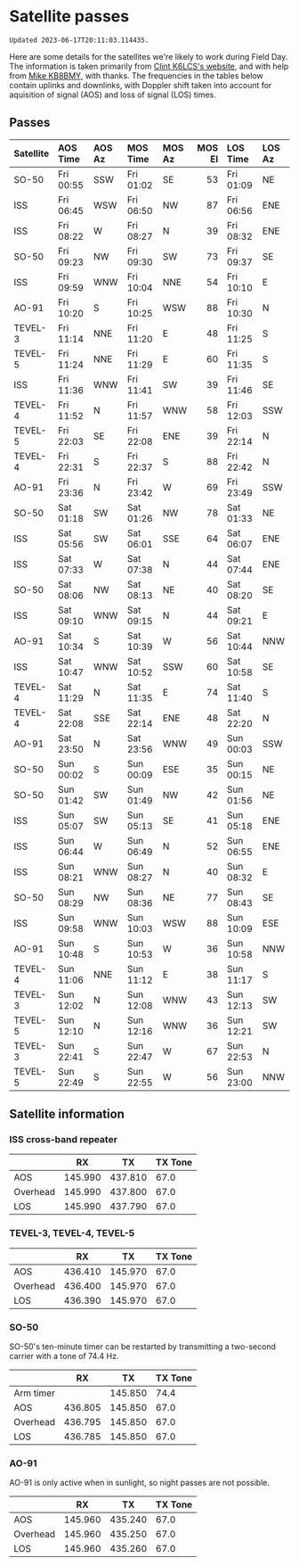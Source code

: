# Satellite passes

```{note}
Updated 2023-06-17T20:11:03.114435.
```

Here are some details for the satellites we're likely to work during Field Day. The information is taken primarily from [Clint K6LCS's website](https://www.work-sat.com/), and with help from [Mike KB8BMY](http://qrz.com/db/KB8BMY), with thanks. The frequencies in the tables below contain uplinks and downlinks, with Doppler shift taken into account for aquisition of signal (AOS) and loss of signal (LOS) times.


## Passes

| Satellite | AOS Time  | AOS Az | MOS Time  | MOS Az | MOS El | LOS Time  | LOS Az |
| :-------- | :-------- | :----- | :-------- | :----- | -----: | :-------- | :----- |
| SO-50     | Fri 00:55 | SSW    | Fri 01:02 | SE     |     53 | Fri 01:09 | NE     |
| ISS       | Fri 06:45 | WSW    | Fri 06:50 | NW     |     87 | Fri 06:56 | ENE    |
| ISS       | Fri 08:22 | W      | Fri 08:27 | N      |     39 | Fri 08:32 | ENE    |
| SO-50     | Fri 09:23 | NW     | Fri 09:30 | SW     |     73 | Fri 09:37 | SE     |
| ISS       | Fri 09:59 | WNW    | Fri 10:04 | NNE    |     54 | Fri 10:10 | E      |
| AO-91     | Fri 10:20 | S      | Fri 10:25 | WSW    |     88 | Fri 10:30 | N      |
| TEVEL-3   | Fri 11:14 | NNE    | Fri 11:20 | E      |     48 | Fri 11:25 | S      |
| TEVEL-5   | Fri 11:24 | NNE    | Fri 11:29 | E      |     60 | Fri 11:35 | S      |
| ISS       | Fri 11:36 | WNW    | Fri 11:41 | SW     |     39 | Fri 11:46 | SE     |
| TEVEL-4   | Fri 11:52 | N      | Fri 11:57 | WNW    |     58 | Fri 12:03 | SSW    |
| TEVEL-5   | Fri 22:03 | SE     | Fri 22:08 | ENE    |     39 | Fri 22:14 | N      |
| TEVEL-4   | Fri 22:31 | S      | Fri 22:37 | S      |     88 | Fri 22:42 | N      |
| AO-91     | Fri 23:36 | N      | Fri 23:42 | W      |     69 | Fri 23:49 | SSW    |
| SO-50     | Sat 01:18 | SW     | Sat 01:26 | NW     |     78 | Sat 01:33 | NE     |
| ISS       | Sat 05:56 | SW     | Sat 06:01 | SSE    |     64 | Sat 06:07 | ENE    |
| ISS       | Sat 07:33 | W      | Sat 07:38 | N      |     44 | Sat 07:44 | ENE    |
| SO-50     | Sat 08:06 | NW     | Sat 08:13 | NE     |     40 | Sat 08:20 | SE     |
| ISS       | Sat 09:10 | WNW    | Sat 09:15 | N      |     44 | Sat 09:21 | E      |
| AO-91     | Sat 10:34 | S      | Sat 10:39 | W      |     56 | Sat 10:44 | NNW    |
| ISS       | Sat 10:47 | WNW    | Sat 10:52 | SSW    |     60 | Sat 10:58 | SE     |
| TEVEL-4   | Sat 11:29 | N      | Sat 11:35 | E      |     74 | Sat 11:40 | S      |
| TEVEL-4   | Sat 22:08 | SSE    | Sat 22:14 | ENE    |     48 | Sat 22:20 | N      |
| AO-91     | Sat 23:50 | N      | Sat 23:56 | WNW    |     49 | Sun 00:03 | SSW    |
| SO-50     | Sun 00:02 | S      | Sun 00:09 | ESE    |     35 | Sun 00:15 | NE     |
| SO-50     | Sun 01:42 | SW     | Sun 01:49 | NW     |     42 | Sun 01:56 | NE     |
| ISS       | Sun 05:07 | SW     | Sun 05:13 | SE     |     41 | Sun 05:18 | ENE    |
| ISS       | Sun 06:44 | W      | Sun 06:49 | N      |     52 | Sun 06:55 | ENE    |
| ISS       | Sun 08:21 | WNW    | Sun 08:27 | N      |     40 | Sun 08:32 | E      |
| SO-50     | Sun 08:29 | NW     | Sun 08:36 | NE     |     77 | Sun 08:43 | SE     |
| ISS       | Sun 09:58 | WNW    | Sun 10:03 | WSW    |     88 | Sun 10:09 | ESE    |
| AO-91     | Sun 10:48 | S      | Sun 10:53 | W      |     36 | Sun 10:58 | NNW    |
| TEVEL-4   | Sun 11:06 | NNE    | Sun 11:12 | E      |     38 | Sun 11:17 | S      |
| TEVEL-3   | Sun 12:02 | N      | Sun 12:08 | WNW    |     43 | Sun 12:13 | SW     |
| TEVEL-5   | Sun 12:10 | N      | Sun 12:16 | WNW    |     36 | Sun 12:21 | SW     |
| TEVEL-3   | Sun 22:41 | S      | Sun 22:47 | W      |     67 | Sun 22:53 | N      |
| TEVEL-5   | Sun 22:49 | S      | Sun 22:55 | W      |     56 | Sun 23:00 | NNW    |


## Satellite information


### ISS cross-band repeater

|          | RX      | TX      | TX Tone |
| -------- | ------- | ------- | ------- |
| AOS      | 145.990 | 437.810 | 67.0    |
| Overhead | 145.990 | 437.800 | 67.0    |
| LOS      | 145.990 | 437.790 | 67.0    |


### TEVEL-3, TEVEL-4, TEVEL-5

|          | RX      | TX      | TX Tone |
| -------- | ------- | ------- | ------- |
| AOS      | 436.410 | 145.970 | 67.0    |
| Overhead | 436.400 | 145.970 | 67.0    |
| LOS      | 436.390 | 145.970 | 67.0    |


### SO-50

SO-50's ten-minute timer can be restarted by transmitting a two-second carrier with a tone of 74.4 Hz.

|           | RX      | TX      | TX Tone |
| --------- | ------- | ------- | ------- |
| Arm timer |         | 145.850 | 74.4    |
| AOS       | 436.805 | 145.850 | 67.0    |
| Overhead  | 436.795 | 145.850 | 67.0    |
| LOS       | 436.785 | 145.850 | 67.0    |


### AO-91

AO-91 is only active when in sunlight, so night passes are not possible.

|          | RX      | TX      | TX Tone |
| -------- | ------- | ------- | ------- |
| AOS      | 145.960 | 435.240 | 67.0    |
| Overhead | 145.960 | 435.250 | 67.0    |
| LOS      | 145.960 | 435.260 | 67.0    |
